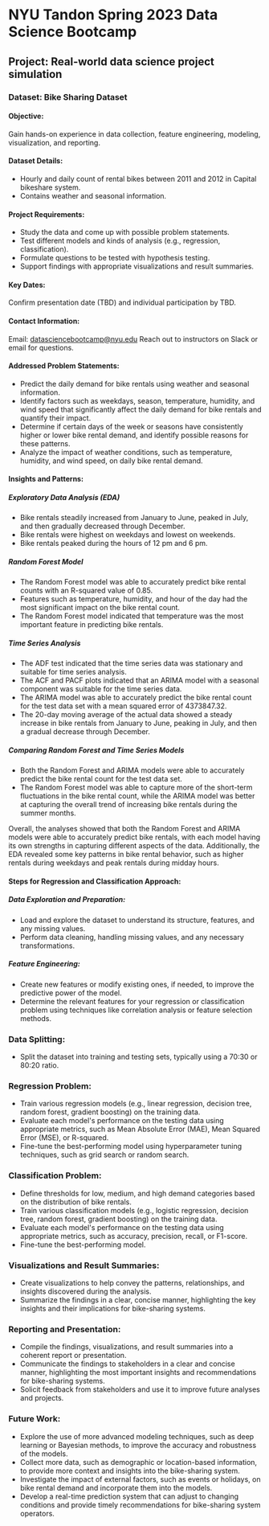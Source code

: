 # NYU Tandon Spring 2023 Data Science Bootcamp

## Project: Real-world data science project simulation

### Dataset: Bike Sharing Dataset

#### Objective:

Gain hands-on experience in data collection, feature engineering, modeling, visualization, and reporting.

#### Dataset Details:

- Hourly and daily count of rental bikes between 2011 and 2012 in Capital bikeshare system.
- Contains weather and seasonal information.

#### Project Requirements:

- Study the data and come up with possible problem statements.
- Test different models and kinds of analysis (e.g., regression, classification).
- Formulate questions to be tested with hypothesis testing.
- Support findings with appropriate visualizations and result summaries.

#### Key Dates:

Confirm presentation date (TBD) and individual participation by TBD.

#### Contact Information:

Email: datasciencebootcamp@nyu.edu
Reach out to instructors on Slack or email for questions.

#### Addressed Problem Statements:

- Predict the daily demand for bike rentals using weather and seasonal information.
- Identify factors such as weekdays, season, temperature, humidity, and wind speed that significantly affect the daily demand for bike rentals and quantify their impact.
- Determine if certain days of the week or seasons have consistently higher or lower bike rental demand, and identify possible reasons for these patterns.
- Analyze the impact of weather conditions, such as temperature, humidity, and wind speed, on daily bike rental demand. 

#### Insights and Patterns:

##### Exploratory Data Analysis (EDA)

- Bike rentals steadily increased from January to June, peaked in July, and then gradually decreased through December.
- Bike rentals were highest on weekdays and lowest on weekends.
- Bike rentals peaked during the hours of 12 pm and 6 pm.

##### Random Forest Model

- The Random Forest model was able to accurately predict bike rental counts with an R-squared value of 0.85.
- Features such as temperature, humidity, and hour of the day had the most significant impact on the bike rental count.
- The Random Forest model indicated that temperature was the most important feature in predicting bike rentals.

##### Time Series Analysis

- The ADF test indicated that the time series data was stationary and suitable for time series analysis.
- The ACF and PACF plots indicated that an ARIMA model with a seasonal component was suitable for the time series data.
- The ARIMA model was able to accurately predict the bike rental count for the test data set with a mean squared error of 4373847.32.
- The 20-day moving average of the actual data showed a steady increase in bike rentals from January to June, peaking in July, and then a gradual decrease through December.

##### Comparing Random Forest and Time Series Models

- Both the Random Forest and ARIMA models were able to accurately predict the bike rental count for the test data set.
- The Random Forest model was able to capture more of the short-term fluctuations in the bike rental count, while the ARIMA model was better at capturing the overall trend of increasing bike rentals during the summer months.

Overall, the analyses showed that both the Random Forest and ARIMA models were able to accurately predict bike rentals, with each model having its own strengths in capturing different aspects of the data. Additionally, the EDA revealed some key patterns in bike rental behavior, such as higher rentals during weekdays and peak rentals during midday hours.


#### Steps for Regression and Classification Approach:

##### Data Exploration and Preparation:

- Load and explore the dataset to understand its structure, features, and any missing values.
- Perform data cleaning, handling missing values, and any necessary transformations.

##### Feature Engineering:

- Create new features or modify existing ones, if needed, to improve the predictive power of the model.
- Determine the relevant features for your regression or classification problem using techniques like correlation analysis or feature selection methods.

### Data Splitting:

- Split the dataset into training and testing sets, typically using a 70:30 or 80:20 ratio.

### Regression Problem:

- Train various regression models (e.g., linear regression, decision tree, random forest, gradient boosting) on the training data.
- Evaluate each model's performance on the testing data using appropriate metrics, such as Mean Absolute Error (MAE), Mean Squared Error (MSE), or R-squared.
- Fine-tune the best-performing model using hyperparameter tuning techniques, such as grid search or random search.

### Classification Problem:

- Define thresholds for low, medium, and high demand categories based on the distribution of bike rentals.
- Train various classification models (e.g., logistic regression, decision tree, random forest, gradient boosting) on the training data.
- Evaluate each model's performance on the testing data using appropriate metrics, such as accuracy, precision, recall, or F1-score.
- Fine-tune the best-performing model.

### Visualizations and Result Summaries:

- Create visualizations to help convey the patterns, relationships, and insights discovered during the analysis.
- Summarize the findings in a clear, concise manner, highlighting the key insights and their implications for bike-sharing systems.

### Reporting and Presentation:

- Compile the findings, visualizations, and result summaries into a coherent report or presentation.
- Communicate the findings to stakeholders in a clear and concise manner, highlighting the most important insights and recommendations for bike-sharing systems.
- Solicit feedback from stakeholders and use it to improve future analyses and projects.

### Future Work:

- Explore the use of more advanced modeling techniques, such as deep learning or Bayesian methods, to improve the accuracy and robustness of the models.
- Collect more data, such as demographic or location-based information, to provide more context and insights into the bike-sharing system.
- Investigate the impact of external factors, such as events or holidays, on bike rental demand and incorporate them into the models.
- Develop a real-time prediction system that can adjust to changing conditions and provide timely recommendations for bike-sharing system operators.
